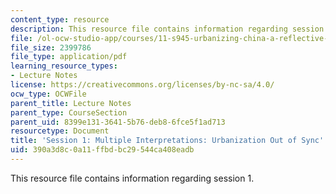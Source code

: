```yaml
---
content_type: resource
description: This resource file contains information regarding session 1.
file: /ol-ocw-studio-app/courses/11-s945-urbanizing-china-a-reflective-dialogue-fall-2013/390a3d8c0a11ffbdbc29544ca408eadb_MIT11_S945F13_Session1.pdf
file_size: 2399786
file_type: application/pdf
learning_resource_types:
- Lecture Notes
license: https://creativecommons.org/licenses/by-nc-sa/4.0/
ocw_type: OCWFile
parent_title: Lecture Notes
parent_type: CourseSection
parent_uid: 8399e131-3641-5b76-deb8-6fce5f1ad713
resourcetype: Document
title: 'Session 1: Multiple Interpretations: Urbanization Out of Sync'
uid: 390a3d8c-0a11-ffbd-bc29-544ca408eadb
---
```

This resource file contains information regarding session 1.